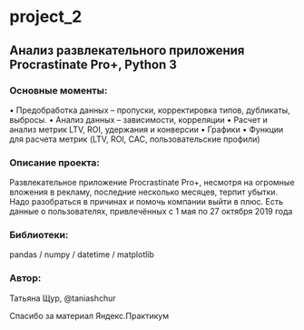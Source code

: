 # project_2
## Анализ развлекательного приложения Procrastinate Pro+, Python 3

### Основные моменты: 
•	Предобработка данных – пропуски, корректировка типов, дубликаты, выбросы.
•	Анализ данных – зависимости, корреляции
•	Расчет и анализ метрик LTV, ROI, удержания и конверсии
•	Графики
•	Функции для расчета метрик (LTV, ROI, CAC, пользовательские профили)
	
	
### Описание проекта:
Развлекательное приложение Procrastinate Pro+, несмотря на огромные вложения в рекламу, последние несколько месяцев, терпит убытки. Надо разобраться в причинах и помочь компании выйти в плюс. Есть данные о пользователях, привлечённых с 1 мая по 27 октября 2019 года
	
### Библиотеки: 
pandas / numpy / datetime / matplotlib 
	
### Автор: 
Татьяна Щур, @taniashchur

Спасибо за материал Яндекс.Практикум
